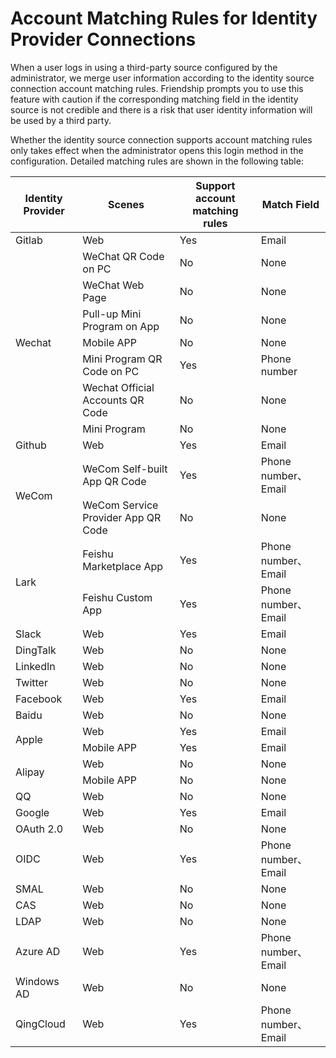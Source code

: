 # Account Matching Rules for Identity Provider Connections

<LastUpdated/>

When a user logs in using a third-party source configured by the administrator, we merge user information according to the identity source connection account matching rules. Friendship prompts you to use this feature with caution if the corresponding matching field in the identity source is not credible and there is a risk that user identity information will be used by a third party.

Whether the identity source connection supports account matching rules only takes effect when the administrator opens this login method in the configuration. Detailed matching rules are shown in the following table:

<table>
  <thead>
    <tr>
      <th>Identity Provider</th>
      <th>Scenes</th>
      <th>Support account matching rules</th>
      <th>Match Field</th>
    </tr>
  </thead>
  <tr>
    <td>Gitlab</td>
    <td>Web</td>
    <td>Yes</td>
    <td>Email</td>
  </tr>
  <tr>
    <td rowspan="7">Wechat</td>
    <td>WeChat QR Code on PC</td>
    <td>No</td>
    <td>None</td>
  </tr>
  <tr>
    <td>WeChat Web Page</td>
    <td>No</td>
    <td>None</td>
  </tr>
  <tr>
    <td>Pull-up Mini Program on App</td>
    <td>No</td>
    <td>None</td>
  </tr>
  <tr>
    <td>Mobile APP</td>
    <td>No</td>
    <td>None</td>
  </tr>
  <tr>
    <td>Mini Program QR Code on PC</td>
    <td>Yes</td>
    <td>Phone number</td>
  </tr>
  <tr>
    <td>Wechat Official Accounts QR Code</td>
    <td>No</td>
    <td>None</td>
  </tr>
  <tr>
    <td>Mini Program</td>
    <td>No</td>
    <td>None</td>
  </tr>
  <tr>
    <td>Github</td>
    <td>Web</td>
    <td>Yes</td>
    <td>Email</td>
  </tr>
  <tr>
    <td rowspan="2">WeCom</td>
    <td>WeCom Self-built App QR Code</td>
    <td>Yes</td>
    <td>Phone number、Email</td>
  </tr>
  <tr>
    <td>WeCom Service Provider App QR Code</td>
    <td>No</td>
    <td>None</td>
  </tr>
  <tr>
    <td rowspan="2">Lark</td>
    <td>Feishu Marketplace App</td>
    <td>Yes</td>
    <td>Phone number、Email</td>
  </tr>
  <tr>
    <td>Feishu Custom App</td>
    <td>Yes</td>
    <td>Phone number、Email</td>
  </tr>
  <tr>
    <td>Slack</td>
    <td>Web</td>
    <td>Yes</td>
    <td>Email</td>
  </tr>
  <tr>
    <td>DingTalk</td>
    <td>Web</td>
    <td>No</td>
    <td>None</td>
  </tr>
  <tr>
    <td>LinkedIn</td>
    <td>Web</td>
    <td>No</td>
    <td>None</td>
  </tr>
  <tr>
    <td>Twitter</td>
    <td>Web</td>
    <td>No</td>
    <td>None</td>
  </tr>
  <tr>
    <td>Facebook</td>
    <td>Web</td>
    <td>Yes</td>
    <td>Email</td>
  </tr>
  <tr>
    <td>Baidu</td>
    <td>Web</td>
    <td>No</td>
    <td>None</td>
  </tr>
  <tr>
    <td rowspan="2">Apple</td>
    <td>Web</td>
    <td>Yes</td>
    <td>Email</td>
  </tr>
  <tr>
    <td>Mobile APP</td>
    <td>Yes</td>
    <td>Email</td>
  </tr>
  <tr>
    <td rowspan="2">Alipay</td>
    <td>Web</td>
    <td>No</td>
    <td>None</td>
  </tr>
  <tr>
    <td>Mobile APP</td>
    <td>No</td>
    <td>None</td>
  </tr>
  <tr>
    <td>QQ</td>
    <td>Web</td>
    <td>No</td>
    <td>None</td>
  </tr>
  <tr>
    <td>Google</td>
    <td>Web</td>
    <td>Yes</td>
    <td>Email</td>
  </tr>
  <tr>
    <td>OAuth 2.0</td>
    <td>Web</td>
    <td>No</td>
    <td>None</td>
  </tr>
  <tr>
    <td>OIDC</td>
    <td>Web</td>
    <td>Yes</td>
    <td>Phone number、Email</td>
  </tr>
  <tr>
    <td>SMAL</td>
    <td>Web</td>
    <td>No</td>
    <td>None</td>
  </tr>
  <tr>
    <td>CAS</td>
    <td>Web</td>
    <td>No</td>
    <td>None</td>
  </tr>
  <tr>
    <td>LDAP</td>
    <td>Web</td>
    <td>No</td>
    <td>None</td>
  </tr>
  <tr>
    <td>Azure AD</td>
    <td>Web</td>
    <td>Yes</td>
    <td>Phone number、Email</td>
  </tr>
  <tr>
    <td>Windows AD</td>
    <td>Web</td>
    <td>No</td>
    <td>None</td>
  </tr>
  <tr>
    <td>QingCloud</td>
    <td>Web</td>
    <td>Yes</td>
    <td>Phone number、Email</td>
  </tr>
</table>
